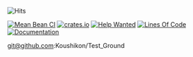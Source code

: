 ![Hits](https://hitcounter.pythonanywhere.com/count/tag.svg?url=git%40github.com%3AKoushikon%2FTest_Ground.git)

[![Mean Bean CI](https://github.com/XAMPPRocky/tokei/workflows/Mean%20Bean%20CI/badge.svg)](https://github.com/XAMPPRocky/tokei/actions?query=workflow%3A%22Mean+Bean+CI%22)
[![crates.io](https://img.shields.io/crates/d/tokei.svg)](https://crates.io/crates/tokei)
[![Help Wanted](https://img.shields.io/github/issues/XAMPPRocky/tokei/help%20wanted?color=green)](https://github.com/XAMPPRocky/tokei/issues?q=is%3Aissue+is%3Aopen+label%3A%22help+wanted%22)
[![Lines Of Code](https://tokei.rs/b1/github/Koushikon/Test_Ground?category=code)](https://github.com/Koushikon/Test_Ground)
[![Documentation](https://docs.rs/tokei/badge.svg)](https://docs.rs/tokei/)

git@github.com:Koushikon/Test_Ground

